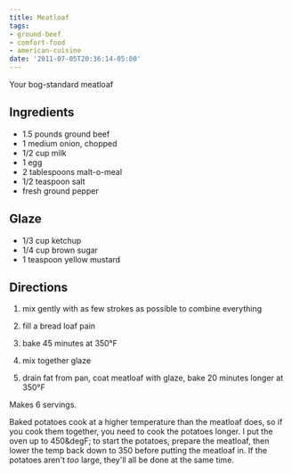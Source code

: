 ```yaml
---
title: Meatloaf
tags:
- ground-beef
- comfort-food
- american-cuisine
date: '2011-07-05T20:36:14-05:00'
---
```

Your bog-standard meatloaf


## Ingredients

* 1.5 pounds ground beef
* 1 medium onion, chopped
* 1/2 cup milk
* 1 egg
* 2 tablespoons malt-o-meal
* 1/2 teaspoon salt
* fresh ground pepper

## Glaze

* 1/3 cup ketchup
* 1/4 cup brown sugar
* 1 teaspoon yellow mustard

## Directions

1.  mix gently with as few strokes as possible to combine everything

1.  fill a bread loaf pain

1.  bake 45 minutes at 350°F

1.  mix together glaze

1.  drain fat from pan, coat meatloaf with glaze, bake 20 minutes longer at 350°F


Makes 6 servings.

Baked potatoes cook at a higher temperature than the meatloaf does, so
if you cook them together, you need to cook the potatoes longer. I put
the oven up to 450&degF; to start the potatoes, prepare the meatloaf,
then lower the temp back down to 350 before putting the meatloaf
in. If the potatoes aren't *too* large, they'll all be done at the
same time.
